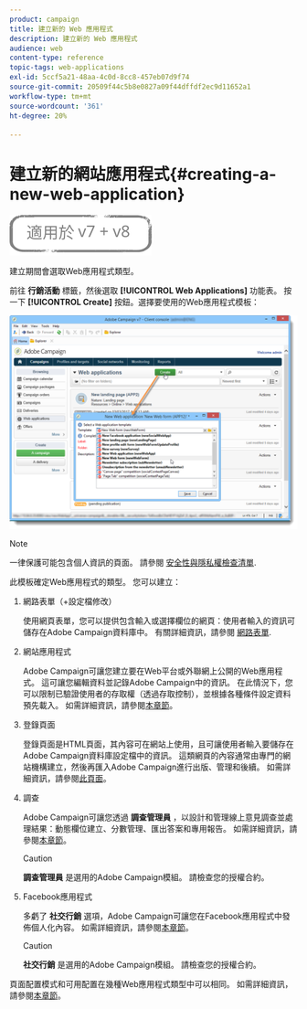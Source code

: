 ```yaml
---
product: campaign
title: 建立新的 Web 應用程式
description: 建立新的 Web 應用程式
audience: web
content-type: reference
topic-tags: web-applications
exl-id: 5ccf5a21-48aa-4c0d-8cc8-457eb07d9f74
source-git-commit: 20509f44c5b8e0827a09f44dffdf2ec9d11652a1
workflow-type: tm+mt
source-wordcount: '361'
ht-degree: 20%

---
```


# 建立新的網站應用程式{#creating-a-new-web-application}

![](../../assets/common.svg)

建立期間會選取Web應用程式類型。

前往 **行銷活動** 標籤，然後選取 **[!UICONTROL Web Applications]** 功能表。 按一下 **[!UICONTROL Create]** 按鈕。選擇要使用的Web應用程式模板：

![](assets/webapp_create_from_campaign.png)

>[!NOTE]
>
>一律保護可能包含個人資訊的頁面。 請參閱 [安全性與隱私權檢查清單](https://helpx.adobe.com/campaign/kb/acc-security.html#privacy).

此模板確定Web應用程式的類型。 您可以建立：

1. 網路表單（+設定檔修改）

   使用網頁表單，您可以提供包含輸入或選擇欄位的網頁：使用者輸入的資訊可儲存在Adobe Campaign資料庫中。 有關詳細資訊，請參閱 [網路表單](about-web-forms.md).

1. 網站應用程式

   Adobe Campaign可讓您建立要在Web平台或外聯網上公開的Web應用程式。 這可讓您編輯資料並記錄Adobe Campaign中的資訊。 在此情況下，您可以限制已驗證使用者的存取權（透過存取控制），並根據各種條件設定資料預先載入。 如需詳細資訊，請參閱[本章節](about-web-applications.md)。

1. 登錄頁面

   登錄頁面是HTML頁面，其內容可在網站上使用，且可讓使用者輸入要儲存在Adobe Campaign資料庫設定檔中的資訊。 這類網頁的內容通常由專門的網站機構建立，然後再匯入Adobe Campaign進行出版、管理和後續。 如需詳細資訊，請參閱[此頁面](creating-a-landing-page.md)。

1. 調查

   Adobe Campaign可讓您透過 **調查管理員** ，以設計和管理線上意見調查並處理結果：動態欄位建立、分數管理、匯出答案和專用報告。 如需詳細資訊，請參閱[本章節](../../surveys/using/about-surveys.md)。

   >[!CAUTION]
   >
   >**調查管理員** 是選用的Adobe Campaign模組。 請檢查您的授權合約。

1. Facebook應用程式

   多虧了 **社交行銷** 選項，Adobe Campaign可讓您在Facebook應用程式中發佈個人化內容。 如需詳細資訊，請參閱[本章節](../../social/using/about-social-marketing.md)。

   >[!CAUTION]
   >
   >**社交行銷** 是選用的Adobe Campaign模組。 請檢查您的授權合約。

頁面配置模式和可用配置在幾種Web應用程式類型中可以相同。 如需詳細資訊，請參閱[本章節](about-web-forms.md)。
